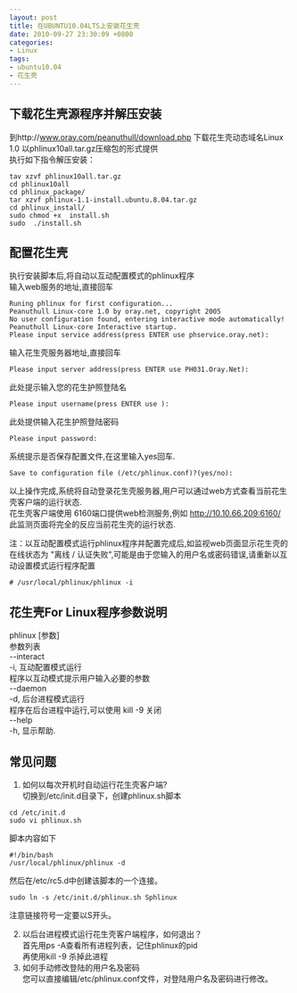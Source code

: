 ```yaml
---
layout: post
title: 在UBUNTU10.04LTS上安装花生壳
date: 2010-09-27 23:30:09 +0800
categories:
- Linux
tags:
- ubuntu10.04
- 花生壳
---
```


## 下载花生壳源程序并解压安装

到http://www.oray.com/peanuthull/download.php 下载花生壳动态域名Linux 1.0
以phlinux10all.tar.gz压缩包的形式提供  
执行如下指令解压安装：   

```
tav xzvf phlinux10all.tar.gz
cd phlinux10all
cd phlinux_package/
tar xzvf phlinux-1.1-install.ubuntu.8.04.tar.gz
cd phlinux_install/
sudo chmod +x  install.sh
sudo  ./install.sh
```

##  配置花生壳

执行安装脚本后,将自动以互动配置模式的phlinux程序  
输入web服务的地址,直接回车  

```
Runing phlinux for first configuration...
Peanuthull Linux-core 1.0 by oray.net, copyright 2005
No user configuration found, entering interactive mode automatically!
Peanuthull Linux-core Interactive startup.
Please input service address(press ENTER use phservice.oray.net):
```

输入花生壳服务器地址,直接回车

```
Please input server address(press ENTER use PH031.Oray.Net):
```

此处提示输入您的花生护照登陆名

```
Please input username(press ENTER use ):
```

此处提供输入花生护照登陆密码

```
Please input password:
```

系统提示是否保存配置文件,在这里输入yes回车.

```
Save to configuration file (/etc/phlinux.conf)?(yes/no):
```

以上操作完成,系统将自动登录花生壳服务器,用户可以通过web方式查看当前花生壳客户端的运行状态.   
花生壳客户端使用 6160端口提供web检测服务,例如 http://10.10.66.209:6160/   
此监测页面将完全的反应当前花生壳的运行状态.   
 
注：以互动配置模式运行phlinux程序并配置完成后,如监视web页面显示花生壳的在线状态为 "离线 / 认证失败",可能是由于您输入的用户名或密码错误,请重新以互动设置模式运行程序配置

```
# /usr/local/phlinux/phlinux -i
```

## 花生壳For Linux程序参数说明

phlinux [参数]  
参数列表  
--interact  
-i, 互动配置模式运行  
程序以互动模式提示用户输入必要的参数  
--daemon  
-d, 后台进程模式运行   
程序在后台进程中运行,可以使用 kill -9 关闭   
--help  
-h, 显示帮助.  
 
## 常见问题

1. 如何以每次开机时自动运行花生壳客户端?  
切换到/etc/init.d目录下，创建phlinux.sh脚本  

```
cd /etc/init.d
sudo vi phlinux.sh
```

脚本内容如下

```
#!/bin/bash
/usr/local/phlinux/phlinux -d
```

然后在/etc/rc5.d中创建该脚本的一个连接。

```
sudo ln -s /etc/init.d/phlinux.sh Sphlinux
```

注意链接符号一定要以S开头。

2. 以后台进程模式运行花生壳客户端程序，如何退出？  
首先用ps -A查看所有进程列表，记住phlinux的pid  
再使用kill -9 杀掉此进程  
3. 如何手动修改登陆的用户名及密码  
您可以直接编辑/etc/phlinux.conf文件，对登陆用户名及密码进行修改。